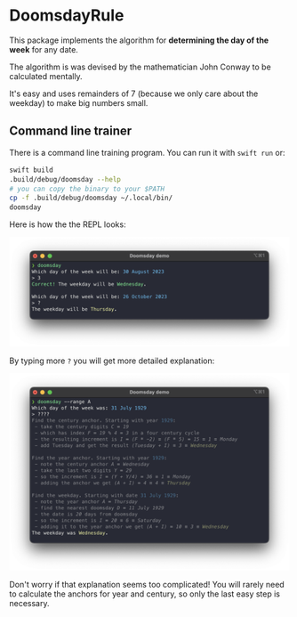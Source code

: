 # DoomsdayRule

This package implements the algorithm for **determining the day of the week** for any date.

The algorithm is was devised by the mathematician John Conway to be calculated mentally.

It's easy and uses remainders of 7 (because we only care about the weekday) to make big numbers small.

## Command line trainer

There is a command line training program. You can run it with `swift run` or:
```sh
swift build
.build/debug/doomsday --help
# you can copy the binary to your $PATH
cp -f .build/debug/doomsday ~/.local/bin/
doomsday
```

Here is how the the REPL looks:

![short REPL example](Images/tui_short.png)

By typing more `?` you will get more detailed explanation:

![REPL explanation example](Images/tui_explanation.png)

Don't worry if that explanation seems too complicated!
You will rarely need to calculate the anchors for year
and century, so only the last easy step is necessary.
